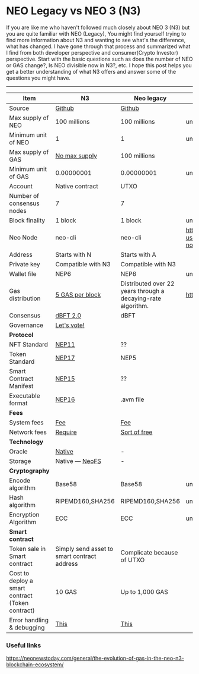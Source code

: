# NEO Legacy vs NEO 3 (N3)

If you are like me who haven't followed much closely about NEO 3 (N3) but you are quite familiar with NEO (Legacy), You might find yourself trying to find more information about N3 and wanting to see what's the difference, what has changed. I have gone through that process and summarized what I find from both developer perspective and consumer(Crypto Investor) perspective. Start with the basic questions such as does the number of NEO or GAS change?, Is NEO divisible now in N3?, etc. I hope this post helps you get a better understanding of what N3 offers and answer some of the questions you might have.



---


| Item                                             | N3                                                                              | Neo legacy                                                                                                  | Note                                                                         |
|--------------------------------------------------|---------------------------------------------------------------------------------|-------------------------------------------------------------------------------------------------------------|------------------------------------------------------------------------------|
| Source                                           | [Github](https://github.com/neo-project/neo)                                                                          | [Github](https://github.com/neo-project/neo/tree/2.13.0)                                                                                                      |                                                                              |
| Max supply of NEO                              | 100 millions                                                                    | 100 millions                                                                                                | unchange                                                                     |
| Minimum unit of NEO                              | 1                                                                               | 1                                                                                                           | unchange                                                                     |
| Max supply of GAS                              | [No max supply](https://docs.neo.org/docs/en-us/basic/governance.html#gas)                                                                    | 100 millions                                                                                                |                                                                      |
| Minimum unit of GAS                              | 0.00000001                                                                      | 0.00000001                                                                                                  | unchange                                                                     |
| Account                                          | Native contract                                                                 | UTXO                                                                                                        |                                                                              |
| Number of consensus nodes                        | 7                                                                               | 7                                                                                                           |                                                                              |
| Block finality                                   | 1 block                                                                         | 1 block                                                                                                     | unchange                                                                     |
| Neo Node                                         | neo-cli                                                                         | neo-cli                                                                                                     | https://docs.neo.org/docs/en-us/node/introduction.html#neo-node-introduction |
| Address                                          | Starts with N                                                                   | Starts with A                                                                                               |                                                                              |
| Private key                                      | Compatible with N3                                                              | Compatible with N3                                                                                          |                                                                              |
| Wallet file                                      | NEP6                                                                            | NEP6                                                                                                        | unchange                                                                     |
| Gas distribution                                 | [5 GAS per block](https://docs.neo.org/docs/en-us/basic/governance.html#gas)                                                                 | Distributed over 22 years through a decaying-rate algorithm.                                                | https://neo.org/neogas#tokens                                                |
| Consensus                                        | [dBFT 2.0](https://docs.neo.org/docs/en-us/basic/consensus/dbft.html)                                                                        | dBFT                                                                                                        |                                                                              |
| Governance                                       | [Let's vote!](https://docs.neo.org/docs/en-us/basic/governance.html#governance-and-incentives) |                                                                                                             |                                                                              |
| **Protocol**                                         |                                                                                 |                                                                                                             |                                                                              |
| NFT Standard                                     | [NEP11](https://github.com/neo-project/proposals/blob/master/nep-11.mediawiki)                                                                           | ??                                                                                                          |                                                                              |
| Token Standard                                   | [NEP17](https://github.com/neo-project/proposals/blob/master/nep-17.mediawiki)                                                                           | NEP5                                                                                                        |                                                                              |
| Smart Contract Manifest                          | [NEP15](https://github.com/neo-project/proposals/blob/master/nep-15.mediawiki)                                                                           | ??                                                                                                          |                                                                              |
| Executable format                                | [NEP16](https://github.com/neo-project/proposals/blob/master/nep-16.mediawiki)                                                                           | .avm file                                                                                                   |                                                                              |
| **Fees**                                             |                                                                                 |                                                                                                             |                                                                              |
| System fees                                      | [Fee](https://docs.neo.org/docs/en-us/reference/fees.html)                             | [Fee](https://docs.neo.org/v2/docs/en-us/tooldev/concept/charging_model.html#system-fee)                           |                                                                              |
| Network fees                                     | [Require](https://docs.neo.org/docs/en-us/reference/fees.html#network-fee)                 |  [Sort of free](https://docs.neo.org/v2/docs/en-us/tooldev/concept/charging_model.html#network-fee) |                                                                              |
| **Technology**                                       |                                                                                 |                                                                                                             |                                                                              |
| Oracle                                           | [Native](https://docs.neo.org/docs/en-us/advanced/oracle.html)                                                                          | -                                                                                                           |                                                                              |
| Storage                                          | Native — [NeoFS](https://fs.neo.org/network)                                                                  | -                                                                                                           |                                                                              |
| **Cryptography**                                     |                                                                                 |                                                                                                             |                                                                              |
| Encode algorithm                                 | Base58                                                                          | Base58                                                                                                      | unchange                                                                     |
| Hash algorithm                                   | RIPEMD160,SHA256                                                                | RIPEMD160,SHA256                                                                                            | unchange                                                                     |
| Encryption Algorithm                             | ECC                                                                             | ECC                                                                                                         | unchange                                                                     |
| **Smart contract**                                   |                                                                                 |                                                                                                             |                                                                              |
| Token sale in Smart contract                     | Simply send asset to smart contract address                                     | Complicate because of UTXO                                                                                  |                                                                              |
| Cost to deploy a smart contract (Token contract) | 10 GAS                                                                          | Up to 1,000 GAS                                                                                             |                                                                              |
| Error handling & debugging                                   | [This](https://c.tenor.com/50hyInZwYp4AAAAC/breeze-nicolas-cage.gif)                                                                           | [This](https://c.tenor.com/L66gfL1eMUsAAAAC/computer-throw.gif)                                                                                                   |                                                                              |



### Useful links


https://neonewstoday.com/general/the-evolution-of-gas-in-the-neo-n3-blockchain-ecosystem/
